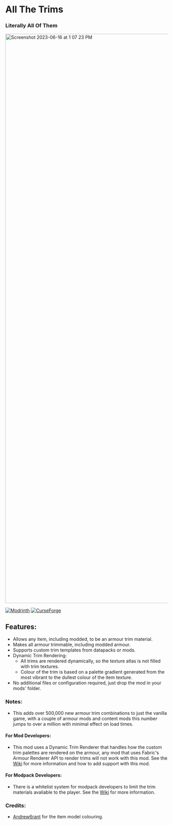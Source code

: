 # All The Trims
### Literally All Of Them

<img width="1770" alt="Screenshot 2023-06-16 at 1 07 23 PM" src="https://github.com/Benjamin-Norton/AllTheTrims/assets/18416784/7136a098-2701-4520-b0d6-e1c93e2f16bb">

[![Modrinth](https://img.shields.io/modrinth/dt/allthetrims?color=00AF5C&label=downloads&logo=modrinth)](https://modrinth.com/mod/allthetrims)
[![CurseForge](https://cf.way2muchnoise.eu/full_876154_downloads.svg)](https://curseforge.com/minecraft/mc-mods/all-the-trims)

## Features:
- Allows any item, including modded, to be an armour trim material.
- Makes all armour trimmable, including modded armour.
- Supports custom trim templates from datapacks or mods.
- Dynamic Trim Rendering:
  - All trims are rendered dynamically, so the texture atlas is not filled with trim textures.
  - Colour of the trim is based on a palette gradient generated from the most vibrant to the dullest colour of the item texture.
- No additional files or configuration required, just drop the mod in your mods' folder.

### Notes:
- This adds over 500,000 new armour trim combinations to just the vanilla game, with a couple of armour mods and content mods this number jumps to over a million with minimal effect on load times.

#### For Mod Developers:
- This mod uses a Dynamic Trim Renderer that handles how the custom trim palettes are rendered on the armour, any mod that uses Fabric's Armour Renderer API to render trims will not work with this mod. See the [Wiki](https://github.com/Benjamin-Norton/AllTheTrims/wiki/Dynamic-Trim-Rendering) for more information and how to add support with this mod.

#### For Modpack Developers:
- There is a whitelist system for modpack developers to limit the trim materials avaliable to the player. See the [Wiki](https://github.com/Benjamin-Norton/AllTheTrims/wiki/Whitelisting) for more information.

### Credits:
- [Andrew6rant](https://github.com/Andrew6rant) for the item model colouring.
